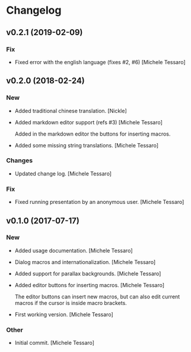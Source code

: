 # Changelog

## v0.2.1 (2019-02-09)

### Fix

* Fixed error with the english language (fixes #2, #6) [Michele Tessaro]


## v0.2.0 (2018-02-24)

### New

* Added traditional chinese translation. [Nickle]

* Added markdown editor support (refs #3) [Michele Tessaro]

  Added in the markdown editor the buttons for inserting macros.

* Added some missing string translations. [Michele Tessaro]

### Changes

* Updated change log. [Michele Tessaro]

### Fix

* Fixed running presentation by an anonymous user. [Michele Tessaro]


## v0.1.0 (2017-07-17)

### New

* Added usage documentation. [Michele Tessaro]

* Dialog macros and internationalization. [Michele Tessaro]

* Added support for parallax backgrounds. [Michele Tessaro]

* Added editor buttons for inserting macros. [Michele Tessaro]

  The editor buttons can insert new macros, but can also edit current
  macros if the cursor is inside macro brackets.

* First working version. [Michele Tessaro]

### Other

* Initial commit. [Michele Tessaro]


